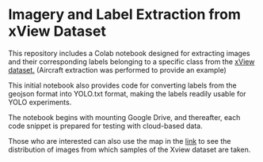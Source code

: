 # Imagery and Label Extraction from xView Dataset
This repository includes a Colab notebook designed for extracting images and their corresponding labels belonging to a specific class from the [xView dataset.](http://xviewdataset.org/)  (Aircraft extraction was performed to provide an example) 

This initial notebook also provides code for converting labels from the geojson format into YOLO.txt format, making the labels readily usable for YOLO experiments. 

The notebook begins with mounting Google Drive, and thereafter, each code snippet is prepared for testing with cloud-based data.

Those who are interested can also use the map in the [link](https://dilsadunsal.github.io/xview_du/) to see the distribution of images from which samples of the Xview dataset are taken.

